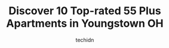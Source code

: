 ---
layout: ampstory
image: https://i0.wp.com/www.depkes.org/wp-content/uploads/2023/06/55-plus-apartments-0-in-youngstown-oh-1685833158.jpeg?resize=640,853
author: techidn
featured: false
description: Discover the impressive array of 55 Plus Apartments options in Youngstown OH, where you can find 10 of the largest 55 Plus Apartments establishments in the area. From renowned classics to hi
title: Discover 10 Top-rated 55 Plus Apartments in Youngstown OH
cover:
   title: Discover 10 Top-rated 55 Plus Apartments in Youngstown OH
   subtitle: Rickpate
   background: https://www.depkes.org/wp-content/uploads/2023/06/55-plus-apartments-0-in-youngstown-oh-1685833158.jpeg

pages: 
 - layout: thirds
   top: <h1>#1 Choice Elderly</h1>
   bottom: "<p>What can I say.. Michelle is a sweet heart.. She gave us the most incredible gift which is a clean and safe home. Truthfully I feel terrible that the houses have been sol</p>"
   background: https://www.depkes.org/wp-content/uploads/2023/06/55-plus-apartments-1-in-youngstown-oh-1685833159.jpeg
   backgroundblur: true
 - layout: thirds
   top: <h1>#2 Canfield Place</h1>
   bottom: "<p>I love the staff at Canfield Place and how they look after my father. He is very comfortable, well cared for and is able to keep his cat which is very important for him a</p>"
   background: https://www.depkes.org/wp-content/uploads/2023/06/55-plus-apartments-2-in-youngstown-oh-1685833159.jpeg
   cta:
      link: https://www.depkes.org/blog/discover-10-top-rated-55-plus-apartments-in-youngstown-oh/
      text: Discover 10 Top-rated 55 Plus Apartments in Youngstown OH
 - layout: thirds
   top: <h1>#3 Lincoln Square Apartments - 634 Properties Ohio</h1>
   bottom: "<p>114 Gluck St, Youngstown, OH 44505, United States</p>"
   background: https://www.depkes.org/wp-content/uploads/2023/06/55-plus-apartments-3-in-youngstown-oh-1685833160.jpeg
   cta:
      link: https://www.depkes.org/blog/discover-10-top-rated-55-plus-apartments-in-youngstown-oh/
      text: Discover 10 Top-rated 55 Plus Apartments in Youngstown OH
 - layout: thirds
   top: <h1>#4 Calvary Towers</h1>
   bottom: "<p>1840 Market St, Youngstown, OH 44507, United States</p>"
   background: https://images.unsplash.com/photo-1632260260864-caf7fde5ec36?ixlib=rb-4.0.3&ixid=MnwxMjA3fDB8MHxwaG90by1wYWdlfHx8fGVufDB8fHx8&auto=format&fit=crop&w=640&h=853&q=80
   cta:
      link: https://www.depkes.org/blog/discover-10-top-rated-55-plus-apartments-in-youngstown-oh/
      text: Discover 10 Top-rated 55 Plus Apartments in Youngstown OH
 - layout: thirds
   top: <h1>#5 Fox Run Commons</h1>
   bottom: "<p>1184 N Meridian Rd, Youngstown, OH 44509, United States</p>"
   background: https://images.unsplash.com/photo-1608411404720-c8f0417bcdba?ixlib=rb-4.0.3&ixid=MnwxMjA3fDB8MHxwaG90by1wYWdlfHx8fGVufDB8fHx8&auto=format&fit=crop&w=640&h=853&q=80
   cta:
      link: https://www.depkes.org/blog/discover-10-top-rated-55-plus-apartments-in-youngstown-oh/
      text: Discover 10 Top-rated 55 Plus Apartments in Youngstown OH
 - layout: thirds
   top: <h1>#6 Meridian place apartments</h1>
   bottom: "<p>1194 N Meridian Rd, Youngstown, OH 44515, United States</p>"
   background: https://images.unsplash.com/photo-1599422314077-f4dfdaa4cd09?ixlib=rb-4.0.3&ixid=MnwxMjA3fDB8MHxwaG90by1wYWdlfHx8fGVufDB8fHx8&auto=format&fit=crop&w=640&h=853&q=80
   cta:
      link: https://www.depkes.org/blog/discover-10-top-rated-55-plus-apartments-in-youngstown-oh/
      text: Discover 10 Top-rated 55 Plus Apartments in Youngstown OH
 - layout: thirds
   top: <h1>#7 Park Vista of Youngstown</h1>
   bottom: "<p>1216 5th Ave, Youngstown, OH 44504, United States</p>"
   background: https://images.unsplash.com/photo-1614648718611-0635f29016cb?ixlib=rb-4.0.3&ixid=MnwxMjA3fDB8MHxwaG90by1wYWdlfHx8fGVufDB8fHx8&auto=format&fit=crop&w=640&h=853&q=80
   cta:
      link: https://www.depkes.org/blog/discover-10-top-rated-55-plus-apartments-in-youngstown-oh/
      text: Discover 10 Top-rated 55 Plus Apartments in Youngstown OH
 - layout: thirds
   middle: Continue reading...
   background: https://images.unsplash.com/photo-1496096265110-f83ad7f96608?ixlib=rb-4.0.3&ixid=MnwxMjA3fDB8MHxwaG90by1wYWdlfHx8fGVufDB8fHx8&auto=format&fit=crop&w=640&h=853&q=80
   cta:
      link: https://www.depkes.org/blog/discover-10-top-rated-55-plus-apartments-in-youngstown-oh/
      text: Discover 10 Top-rated 55 Plus Apartments in Youngstown OH
      
---